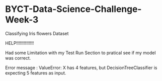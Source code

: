 # BYCT-Data-Science-Challenge-Week-3
Classifying Iris flowers Dataset

HELP!!!!!!!!!!!!!!

Had some Limitation with my Test Run Section to pratical see if my model was correct.

Error message :
ValueError: X has 4 features, but DecisionTreeClassifier is expecting 5 features as input.
